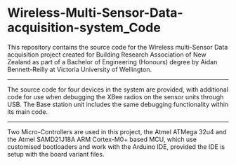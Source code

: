# Wireless-Multi-Sensor-Data-acquisition-system_Code

This repository contains the source code for the Wireless multi-Sensor Data acquisition  project created for 
Building Research Association of New Zealand as part of a Bachelor of Engineering (Honours) degree by Aidan Bennett-Reilly
at Victoria University of Wellington.

____
The source code for four devices in the system are provided, with additional code for use when debugging the XBee radios on the sensor units through USB. The Base station unit includes the same debugging functionality within its main code.

____
Two Micro-Controllers are used in this project, the Atmel ATMega 32u4 and the Atmel SAMD21J18A ARM Cortex-M0+ based MCU, which use customised bootloaders and work with the Arduino IDE, provided the IDE is setup with the board variant files.

